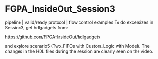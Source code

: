 # FGPA_InsideOut_Session3
pipeline | valid/ready protocol | flow control examples
To do excersizes in Session3, get hdlgadgets from:

https://github.com/FPGA-InsideOut/hdlgadgets

and explore scenario5 (Two_FIFOs with Custom_Logic with Model). 
The changes in the HDL files during the session are clearly seen on the video.
